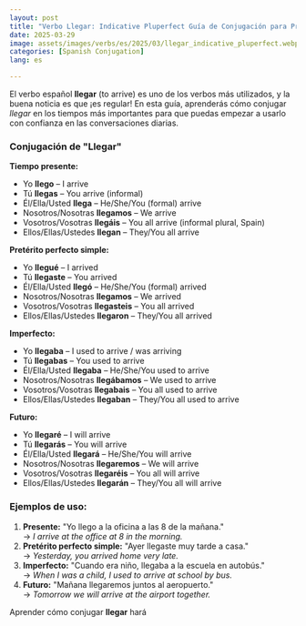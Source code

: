 ```yaml
---
layout: post
title: "Verbo Llegar: Indicative Pluperfect Guía de Conjugación para Principiantes"
date: 2025-03-29
image: assets/images/verbs/es/2025/03/llegar_indicative_pluperfect.webp
categories: [Spanish Conjugation]
lang: es

---
```


El verbo español **llegar** (to arrive) es uno de los verbos más utilizados, y la buena noticia es que ¡es regular! En esta guía, aprenderás cómo conjugar *llegar* en los tiempos más importantes para que puedas empezar a usarlo con confianza en las conversaciones diarias.

### Conjugación de "Llegar"

**Tiempo presente:**
- Yo **llego** – I arrive  
- Tú **llegas** – You arrive (informal)  
- Él/Ella/Usted **llega** – He/She/You (formal) arrive  
- Nosotros/Nosotras **llegamos** – We arrive  
- Vosotros/Vosotras **llegáis** – You all arrive (informal plural, Spain)  
- Ellos/Ellas/Ustedes **llegan** – They/You all arrive  

**Pretérito perfecto simple:**
- Yo **llegué** – I arrived  
- Tú **llegaste** – You arrived 
- Él/Ella/Usted **llegó** – He/She/You (formal) arrived  
- Nosotros/Nosotras **llegamos** – We arrived  
- Vosotros/Vosotras **llegasteis** – You all arrived  
- Ellos/Ellas/Ustedes **llegaron** – They/You all arrived  

**Imperfecto:**
- Yo **llegaba** – I used to arrive / was arriving  
- Tú **llegabas** – You used to arrive  
- Él/Ella/Usted **llegaba** – He/She/You used to arrive  
- Nosotros/Nosotras **llegábamos** – We used to arrive  
- Vosotros/Vosotras **llegabais** – You all used to arrive  
- Ellos/Ellas/Ustedes **llegaban** – They/You all used to arrive  

**Futuro:**
- Yo **llegaré** – I will arrive  
- Tú **llegarás** – You will arrive  
- Él/Ella/Usted **llegará** – He/She/You will arrive  
- Nosotros/Nosotras **llegaremos** – We will arrive  
- Vosotros/Vosotras **llegaréis** – You all will arrive  
- Ellos/Ellas/Ustedes **llegarán** – They/You all will arrive 

### Ejemplos de uso:

1. **Presente:** "Yo llego a la oficina a las 8 de la mañana."  
   → _I arrive at the office at 8 in the morning._
2. **Pretérito perfecto simple:** "Ayer llegaste muy tarde a casa."  
   → _Yesterday, you arrived home very late._
3. **Imperfecto:** "Cuando era niño, llegaba a la escuela en autobús."  
   → _When I was a child, I used to arrive at school by bus._
4. **Futuro:** "Mañana llegaremos juntos al aeropuerto."  
   → _Tomorrow we will arrive at the airport together._

Aprender cómo conjugar **llegar** hará
